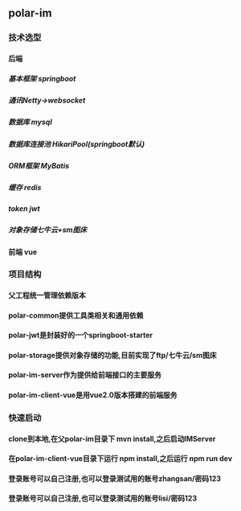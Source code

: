 ## polar-im

### 技术选型
#### 后端
##### 基本框架 springboot 
##### 通讯Netty->websocket
##### 数据库 mysql
##### 数据库连接池 HikariPool(springboot默认)
##### ORM框架 MyBatis
##### 缓存 redis
##### token jwt
##### 对象存储七牛云+sm图床
#### 前端 vue

### 项目结构
#### 父工程统一管理依赖版本
#### polar-common提供工具类相关和通用依赖
#### polar-jwt是封装好的一个springboot-starter
#### polar-storage提供对象存储的功能,目前实现了ftp/七牛云/sm图床
#### polar-im-server作为提供给前端接口的主要服务
#### polar-im-client-vue是用vue2.0版本搭建的前端服务

### 快速启动
#### clone到本地,在父polar-im目录下 mvn install,之后启动IMServer
#### 在polar-im-client-vue目录下运行 npm install,之后运行 npm run dev
#### 登录账号可以自己注册,也可以登录测试用的账号zhangsan/密码123
#### 登录账号可以自己注册,也可以登录测试用的账号lisi/密码123
